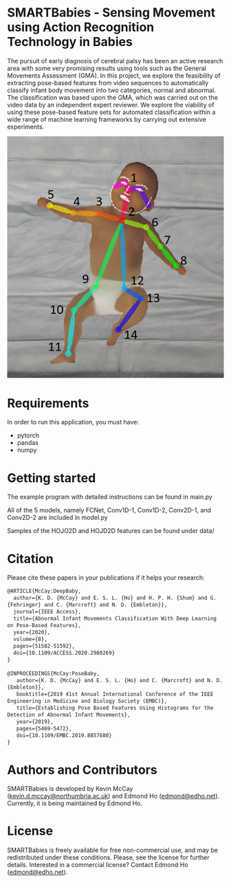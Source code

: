 # SMARTBabies - Sensing Movement using Action Recognition Technology in Babies
The pursuit of early diagnosis of cerebral palsy has been an active research area with some very promising results using tools such as the General Movements Assessment (GMA). In this project, we explore the feasibility of extracting pose-based features from video sequences to automatically classify infant body movement into two categories, normal and abnormal. The classification was based upon the GMA, which was carried out on the video data by an independent expert reviewer. We explore the viability of using these pose-based feature sets for automated classification within a wide range of machine learning frameworks by carrying out extensive experiments.

![baby_pose](Skeleton_RefNr.png)


# Requirements
In order to run this application, you must have:

* pytorch
* pandas
* numpy

# Getting started

The example program with detailed instructions can be found in main.py

All of the 5 models, namely FCNet, Conv1D-1, Conv1D-2, Conv2D-1, and Conv2D-2 are included in model.py

Samples of the HOJO2D and HOJD2D features can be found under data/

# Citation
Please cite these papers in your publications if it helps your research:

    @ARTICLE{McCay:DeepBaby,
      author={K. D. {McCay} and E. S. L. {Ho} and H. P. H. {Shum} and G. {Fehringer} and C. {Marcroft} and N. D. {Embleton}},
      journal={IEEE Access}, 
      title={Abnormal Infant Movements Classification With Deep Learning on Pose-Based Features}, 
      year={2020},
      volume={8},
      pages={51582-51592},
      doi={10.1109/ACCESS.2020.2980269}
    }
    
    @INPROCEEDINGS{McCay:PoseBaby,
       author={K. D. {McCay} and E. S. L. {Ho} and C. {Marcroft} and N. D. {Embleton}},
       booktitle={2019 41st Annual International Conference of the IEEE Engineering in Medicine and Biology Society (EMBC)},
       title={Establishing Pose Based Features Using Histograms for the Detection of Abnormal Infant Movements},
       year={2019},
       pages={5469-5472},
       doi={10.1109/EMBC.2019.8857680}
    }
         

# Authors and Contributors
SMARTBabies is developed by Kevin McCay (kevin.d.mccay@northumbria.ac.uk) and Edmond Ho (edmond@edho.net). Currently, it is being maintained by Edmond Ho.

# License
SMARTBabies is freely available for free non-commercial use, and may be redistributed under these conditions. Please, see the license for further details. Interested in a commercial license? Contact Edmond Ho (edmond@edho.net).
